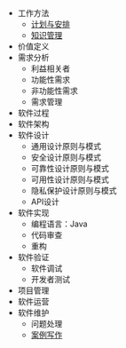- 工作方法
  - [计划与安排](/post/planandscheduling.md)
  - [知识管理](post/knowledgemanagement.md)
- 价值定义
- 需求分析
  - 利益相关者
  - 功能性需求
  - 非功能性需求
  - 需求管理
- 软件过程
- 软件架构
- 软件设计
  - 通用设计原则与模式
  - 安全设计原则与模式
  - 可靠性设计原则与模式
  - 可用性设计原则与模式
  - 隐私保护设计原则与模式
  - API设计
- 软件实现
  - 编程语言：Java
  - 代码审查
  - 重构
- 软件验证
  - 软件调试
  - 开发者测试
- 项目管理
- 软件运营
- 软件维护
  - 问题处理
  - [案例写作](/post/casewriting.md)
